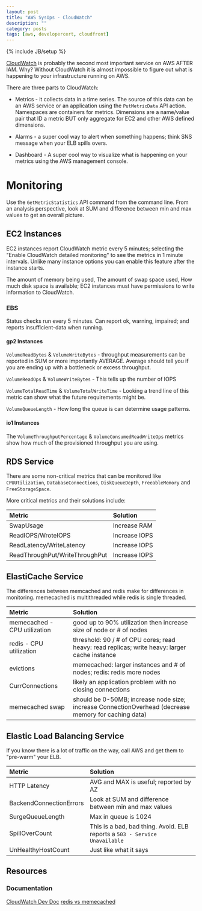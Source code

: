 ```yaml
---
layout: post
title: "AWS SysOps - CloudWatch"
description: ""
category: posts
tags: [aws, developercert, cloudfront]
---
```

{% include JB/setup %}

[CloudWatch](http://docs.aws.amazon.com/AmazonCloudWatch/latest/monitoring/WhatIsCloudWatch.html) is probably the second most important service on AWS AFTER IAM. Why? Without CloudWatch it is almost impossible to figure out what is happening to your infrastructure running on AWS. 

There are three parts to CloudWatch:

* Metrics - it collects data in a time series. The source of this data can be an AWS service or an application using the `PutMetricData` API action. Namespaces are containers for metrics. Dimensions are a name/value pair that ID a metric BUT only aggregate for EC2 and other AWS defined dimensions.

* Alarms - a super cool way to alert when something happens; think SNS message when your ELB spills overs.

* Dashboard - A super cool way to visualize what is happening on your metrics using the AWS management console.

# Monitoring
Use the `GetMetricStatistics` API command from the command line. From an analysis perspective, look at SUM and difference between min and max values to get an overall picture.

## EC2 Instances

EC2 instances report CloudWatch metric every 5 minutes; selecting the "Enable CloudWatch detailed monitoring" to see the metrics in 1 minute intervals. Unlike many instance options you can enable this feature after the instance starts.

The amount of memory being used, The amount of swap space used, How much disk space is available; EC2 instances must have permissions to write information to CloudWatch.

### EBS
Status checks run every 5 minutes. Can report ok, warning, impaired; and reports insufficient-data when running.

#### gp2 Instances
`VolumeReadBytes` & `VolumeWriteBytes` - throughput measurements can be reported in SUM or more importantly AVERAGE. Average should tell you if you are ending up with a bottleneck or excess throughput.

`VolumeReadOps` & `VolumeWriteBytes` - This tells up the number of IOPS

`VolumeTotalReadTime` & `VolumeTotalWriteTime` - Looking a trend line of this metric can show what the future requirements might be.

`VolumeQueueLength` - How long the queue is can determine usage patterns. 

#### io1 Instances
The `VolumeThroughputPercentage` & `VolumeConsumedReadWriteOps` metrics show how much of the provisioned throughput you are using. 

## RDS Service
There are some non-critical metrics that can be monitored like `CPUUtilization`, `DatabaseConnections`, `DiskQueueDepth`, `FreeableMemory` and `FreeStorageSpace`.

More critical metrics and their solutions include:

| **Metric**  | **Solution**  |
|:-----------------------------------------|:--------------------------------------------------------| 
| SwapUsage | Increase RAM |
|ReadIOPS/WroteIOPS| Increase IOPS |
|ReadLatency/WriteLatency| Increase IOPS |
|ReadThroughPut/WriteThroughPut| Increase IOPS |

## ElastiCache Service
The differences between memcached and redis make for differences in monitoring. memecached is multithreaded while redis is single threaded.

| **Metric**  | **Solution**  |
|:-----------------------------------------|:--------------------------------------------------------| 
| memecached - CPU utilization | good up to 90% utilization then increase size of node or # of nodes|
| redis - CPU utilization | threshold: 90 / # of CPU cores; read heavy: read replicas; write heavy: larger cache instance | 
| evictions | memecached: larger instances and # of nodes; redis: redis more nodes |
| CurrConnections | likely an application problem with no closing connections |
| memecached swap | should be 0-50MB; increase node size; increase ConnectionOverhead (decrease memory for caching data) |

## Elastic Load Balancing Service
If you know there is a lot of traffic on the way, call AWS and get them to "pre-warm" your ELB.

| **Metric**  | **Solution**  |
|:-----------------------------------------|:--------------------------------------------------------| 
| HTTP Latency | AVG and MAX is useful; reported by AZ |
| BackendConnectionErrors | Look at SUM and difference between min and max values |
| SurgeQueueLength | Max in queue is 1024 |
| SpillOverCount | This is a bad, bad thing. Avoid. ELB reports a `503 - Service Unavailable` |
| UnHealthyHostCount | Just like what it says |

## Resources

### Documentation
[CloudWatch Dev Doc](https://aws.amazon.com/cloudwatch/developer-resources/)
[redis vs memecached](http://www.infoworld.com/article/3063161/application-development/why-redis-beats-memcached-for-caching.html)
